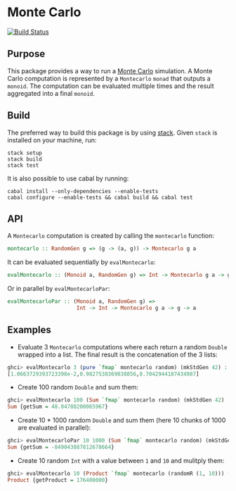 Monte Carlo
====
[![Build Status](https://secure.travis-ci.org/dlgd/montecarlo.svg)](http://travis-ci.org/dlgd/montecarlo)


Purpose
----

This package provides a way to run a
[Monte Carlo](https://en.wikipedia.org/wiki/Monte_Carlo_method) simulation. A
Monte Carlo computation is represented by a `Montecarlo` `monad` that outputs a
`monoid`. The computation can be evaluated multiple times and the result
aggregated into a final `monoid`.


Build
----

The preferred way to build this package is by using
[stack](http://www.haskellstack.org). Given `stack` is installed on your
machine, run:

    stack setup
    stack build
    stack test

It is also possible to use cabal by running:

    cabal install --only-dependencies --enable-tests
    cabal configure --enable-tests && cabal build && cabal test


API
----

A `Montecarlo` computation is created by calling the `montecarlo` function:

```haskell
montecarlo :: RandomGen g => (g -> (a, g)) -> Montecarlo g a
```

It can be evaluated sequentially by `evalMontecarlo`:

```haskell
evalMontecarlo :: (Monoid a, RandomGen g) => Int -> Montecarlo g a -> g -> a
```

Or in parallel by `evalMontecarloPar`:

```haskell
evalMontecarloPar :: (Monoid a, RandomGen g) =>
                      Int -> Int -> Montecarlo g a -> g -> a
```


Examples
----

* Evaluate 3 `Montecarlo` computations where each return a random `Double` wrapped
into a list. The final result is the concatenation of the 3 lists:

```haskell
ghci> evalMontecarlo 3 (pure `fmap` montecarlo random) (mkStdGen 42) :: [Double]
[1.0663729393723398e-2,0.9827538369038856,0.7042944187434987]
```

* Create 100 random `Double` and sum them:

```haskell
ghci> evalMontecarlo 100 (Sum `fmap` montecarlo random) (mkStdGen 42) :: Sum Double
Sum {getSum = 48.04788200065967}
```

* Create 10 * 1000 random `Double` and sum them (here 10 chunks of 1000 are
evaluated in parallel):

```haskell
ghci> evalMontecarloPar 10 1000 (Sum `fmap` montecarlo random) (mkStdGen 42) :: Sum Int
Sum {getSum = -849043887812678664}
```

* Create 10 random `Int` with a value between `1` and `10` and mulitply them:

```haskell
ghci> evalMontecarlo 10 (Product `fmap` montecarlo (randomR (1, 10))) (mkStdGen 42) :: Product Int
Product {getProduct = 176400000}
```


